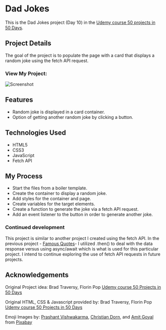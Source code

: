 # Dad Jokes

This is the Dad Jokes project (Day 10) in the [Udemy course 50 projects in 50 Days](https://www.udemy.com/course/50-projects-50-days/?src=sac&kw=50+projects+50+days).

## Project Details

The goal of the project is to populate the page with a card that displays a random joke using the fetch API request. 

### View My Project:

![Screenshot]()

## Features

- Random joke is displayed in a card container.
- Option of getting another random joke by clicking a button.

## Technologies Used

- HTML5
- CSS3
- JavaScript
- Fetch API

## My Process

- Start the files from a boiler template.
- Create the container to display a random joke.
- Add styles for the container and page.
- Create variables for the target elements.
- Create a function to generate the joke via a fetch API request.
- Add an event listener to the button in order to generate another joke.

### Continued development

This project is similar to another project I created using the fetch API. In the previous project - [Famous Quotes](https://github.com/ll-zerr/famous-quotes)- I utilized .then() to deal with the data response versus using async/await which is what is used for this particular project. I intend to continue exploring the use of fetch API requests in future projects.  

## Acknowledgements

Original Project idea: Brad Traversy, Florin Pop [Udemy course 50 Projects in 50 Days](https://www.udemy.com/course/50-projects-50-days/?src=sac&kw=50+projects+50+days)

Original HTML, CSS & Javascript provided by: Brad Traversy, Florin Pop [Udemy course 50 Projects in 50 Days](https://www.udemy.com/course/50-projects-50-days/?src=sac&kw=50+projects+50+days)

Emoji Images by: [Prashant Vishwakarma](https://pixabay.com/users/flyingsaga-26208310/?utm_source=link-attribution&utm_medium=referral&utm_campaign=image&utm_content=7221581"), [Christian Dorn](https://pixabay.com/users/conmongt-1226108/?utm_source=link-attribution&utm_medium=referral&utm_campaign=image&utm_content=7799025), and [Amit Goyal](https://pixabay.com/users/imgmall-38117833/?utm_source=link-attribution&utm_medium=referral&utm_campaign=image&utm_content=8148651) from [Pixabay](https://pixabay.com//?utm_source=link-attribution&utm_medium=referral&utm_campaign=image&utm_content=7799025)